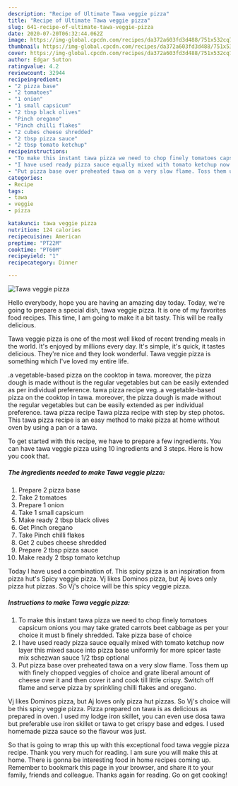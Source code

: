 ```yaml
---
description: "Recipe of Ultimate Tawa veggie pizza"
title: "Recipe of Ultimate Tawa veggie pizza"
slug: 641-recipe-of-ultimate-tawa-veggie-pizza
date: 2020-07-20T06:32:44.062Z
image: https://img-global.cpcdn.com/recipes/da372a603fd3d488/751x532cq70/tawa-veggie-pizza-recipe-main-photo.jpg
thumbnail: https://img-global.cpcdn.com/recipes/da372a603fd3d488/751x532cq70/tawa-veggie-pizza-recipe-main-photo.jpg
cover: https://img-global.cpcdn.com/recipes/da372a603fd3d488/751x532cq70/tawa-veggie-pizza-recipe-main-photo.jpg
author: Edgar Sutton
ratingvalue: 4.2
reviewcount: 32944
recipeingredient:
- "2 pizza base"
- "2 tomatoes"
- "1 onion"
- "1 small capsicum"
- "2 tbsp black olives"
- "Pinch oregano"
- "Pinch chilli flakes"
- "2 cubes cheese shredded"
- "2 tbsp pizza sauce"
- "2 tbsp tomato ketchup"
recipeinstructions:
- "To make this instant tawa pizza we need to chop finely tomatoes capsicum onions you may take grated carrots beet cabbage as per your choice it must b finely shredded. Take pizza base of choice"
- "I have used ready pizza sauce equally mixed with tomato ketchup now layer this mixed sauce into pizza base uniformly for more spicer taste mix schezwan sauce 1/2 tbsp optional"
- "Put pizza base over preheated tawa on a very slow flame. Toss them up with finely chopped veggies of choice and grate liberal amount of cheese over it and then cover it and cook till little crispy. Switch off flame and serve pizza by sprinkling chilli flakes and oregano."
categories:
- Recipe
tags:
- tawa
- veggie
- pizza

katakunci: tawa veggie pizza 
nutrition: 124 calories
recipecuisine: American
preptime: "PT22M"
cooktime: "PT60M"
recipeyield: "1"
recipecategory: Dinner

---
```



![Tawa veggie pizza](https://img-global.cpcdn.com/recipes/da372a603fd3d488/751x532cq70/tawa-veggie-pizza-recipe-main-photo.jpg)

Hello everybody, hope you are having an amazing day today. Today, we're going to prepare a special dish, tawa veggie pizza. It is one of my favorites food recipes. This time, I am going to make it a bit tasty. This will be really delicious.

Tawa veggie pizza is one of the most well liked of recent trending meals in the world. It's enjoyed by millions every day. It's simple, it's quick, it tastes delicious. They're nice and they look wonderful. Tawa veggie pizza is something which I've loved my entire life.

.a vegetable-based pizza on the cooktop in tawa. moreover, the pizza dough is made without is the regular vegetables but can be easily extended as per individual preference. tawa pizza recipe veg..a vegetable-based pizza on the cooktop in tawa. moreover, the pizza dough is made without the regular vegetables but can be easily extended as per individual preference. tawa pizza recipe Tawa pizza recipe with step by step photos. This tawa pizza recipe is an easy method to make pizza at home without oven by using a pan or a tawa.


To get started with this recipe, we have to prepare a few ingredients. You can have tawa veggie pizza using 10 ingredients and 3 steps. Here is how you cook that.

<!--inarticleads1-->

##### The ingredients needed to make Tawa veggie pizza:

1. Prepare 2 pizza base
1. Take 2 tomatoes
1. Prepare 1 onion
1. Take 1 small capsicum
1. Make ready 2 tbsp black olives
1. Get Pinch oregano
1. Take Pinch chilli flakes
1. Get 2 cubes cheese shredded
1. Prepare 2 tbsp pizza sauce
1. Make ready 2 tbsp tomato ketchup


Today I have used a combination of. This spicy pizza is an inspiration from pizza hut&#39;s Spicy veggie pizza. Vj likes Dominos pizza, but Aj loves only pizza hut pizzas. So Vj&#39;s choice will be this spicy veggie pizza. 

<!--inarticleads2-->

##### Instructions to make Tawa veggie pizza:

1. To make this instant tawa pizza we need to chop finely tomatoes capsicum onions you may take grated carrots beet cabbage as per your choice it must b finely shredded. Take pizza base of choice
1. I have used ready pizza sauce equally mixed with tomato ketchup now layer this mixed sauce into pizza base uniformly for more spicer taste mix schezwan sauce 1/2 tbsp optional
1. Put pizza base over preheated tawa on a very slow flame. Toss them up with finely chopped veggies of choice and grate liberal amount of cheese over it and then cover it and cook till little crispy. Switch off flame and serve pizza by sprinkling chilli flakes and oregano.


Vj likes Dominos pizza, but Aj loves only pizza hut pizzas. So Vj&#39;s choice will be this spicy veggie pizza. Pizza prepared on tawa is as delicious as prepared in oven. I used my lodge iron skillet, you can even use dosa tawa but preferable use iron skillet or tawa to get crispy base and edges. I used homemade pizza sauce so the flavour was just. 

So that is going to wrap this up with this exceptional food tawa veggie pizza recipe. Thank you very much for reading. I am sure you will make this at home. There is gonna be interesting food in home recipes coming up. Remember to bookmark this page in your browser, and share it to your family, friends and colleague. Thanks again for reading. Go on get cooking!
